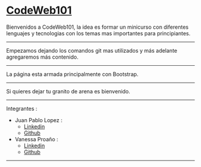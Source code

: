 # [CodeWeb101](https://codeweb101.github.io/CodeWeb101/index.html)

Bienvenidos a CodeWeb101, la idea es formar un minicurso con diferentes lenguajes y tecnologias con los temas mas importantes para principiantes.

---

Empezamos dejando los comandos git mas utilizados y más adelante agregaremos más contenido.

---

La página esta armada principalmente con Bootstrap.

---

Si quieres dejar tu granito de arena es bienvenido.

---

Integrantes : 
- Juan Pablo Lopez : 
    - [Linkedin](https://www.linkedin.com/in/juan-pablo-lopez-965bba169/)
    - [Github](https://github.com/megagringa)  
- Vanessa Proaño :
    - [Linkedin](https://www.linkedin.com/in/vanessa-proa%C3%B1o-acebo-0478a075/)
    - [Github](https://github.com/mishka911)

---